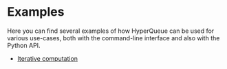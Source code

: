 # Examples
Here you can find several examples of how HyperQueue can be used for various use-cases, both with the command-line
interface and also with the Python API.

- [Iterative computation](./iterative-computation/README.md)
